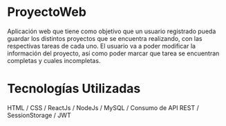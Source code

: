 # ProyectoWeb
Aplicación web que tiene como objetivo que un usuario registrado pueda guardar los distintos proyectos que se encuentra realizando, con las respectivas tareas de cada uno. El usuario va a poder modificar la información del proyecto, así como poder marcar que tarea se encuentran completas y cuales incompletas.

# Tecnologías Utilizadas
HTML / CSS / ReactJs / NodeJs / MySQL / Consumo de API REST / SessionStorage / JWT